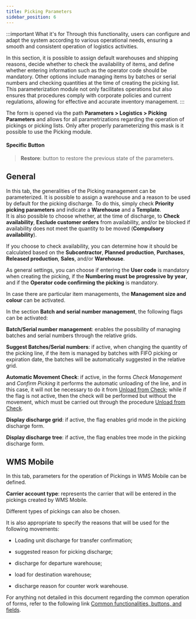 ```yaml
---
title: Picking Parameters
sidebar_position: 6
---
```


:::important What it's for 
Through this functionality, users can configure and adapt the system according to various operational needs, ensuring a smooth and consistent operation of logistics activities.

In this section, it is possible to assign default warehouses and shipping reasons, decide whether to check the availability of items, and define whether entering information such as the operator code should be mandatory. Other options include managing items by batches or serial numbers and checking quantities at the time of creating the picking list. This parameterization module not only facilitates operations but also ensures that procedures comply with corporate policies and current regulations, allowing for effective and accurate inventory management.
:::

The form is opened via the path **Parameters > Logistics > Picking Parameters** and allows for all parametrizations regarding the operation of pickings or picking lists. Only after properly parameterizing this mask is it possible to use the Picking module.

#### Specific Button  
> **Restore**: button to restore the previous state of the parameters.

## General

In this tab, the generalities of the Picking management can be parameterized. It is possible to assign a warehouse and a reason to be used by default for the picking discharge. To do this, simply check **Priority picking parameters** and indicate a **Warehouse** and a **Template**.  
It is also possible to choose whether, at the time of discharge, to **Check availability**, **Exclude customer orders** from availability, and/or be blocked if availability does not meet the quantity to be moved (**Compulsory availability**).

If you choose to check availability, you can determine how it should be calculated based on the **Subcontractor**, **Planned production**, **Purchases**, **Released production**, **Sales**, and/or **Warehouse**.

As general settings, you can choose if entering the **User code** is mandatory when creating the picking, if the **Numbering must be progressive by year**, and if the **Operator code confirming the picking** is mandatory.

In case there are particular item managements, the **Management size and colour** can be activated.

In the section **Batch and serial number management**, the following flags can be activated:

**Batch/Serial number management**: enables the possibility of managing batches and serial numbers through the relative grids.

**Suggest Batches/Serial numbers**: if active, when changing the quantity of the picking line, if the item is managed by batches with FIFO picking or expiration date, the batches will be automatically suggested in the relative grid.

**Automatic Movement Check**: if active, in the forms *Check Management* and *Confirm Picking* it performs the automatic unloading of the line, and in this case, it will not be necessary to do it from [Unload from Check](/docs/logistics/picking/unload-check-row-management); while if the flag is not active, then the check will be performed but without the movement, which must be carried out through the procedure [Unload from Check](/docs/logistics/picking/unload-check-row-management).

**Display discharge grid**: if active, the flag enables grid mode in the picking discharge form.

**Display discharge tree**: if active, the flag enables tree mode in the picking discharge form.      

## WMS Mobile  

In this tab, parameters for the operation of Pickings in WMS Mobile can be defined.

**Carrier account type**: represents the carrier that will be entered in the pickings created by WMS Mobile.  

Different types of pickings can also be chosen. 

It is also appropriate to specify the reasons that will be used for the following movements:

- Loading unit discharge for transfer confirmation;

- suggested reason for picking discharge;

- discharge for departure warehouse;

- load for destination warehouse;

- discharge reason for counter work warehouse.

For anything not detailed in this document regarding the common operation of forms, refer to the following link [Common functionalities, buttons, and fields](/docs/guide/common).